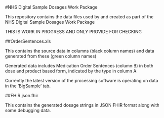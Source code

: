 #NHS Digital Sample Dosages Work Package

This repository contains the data files used by and created as part of the NHS Digital Sample Dosages Work Package

THIS IS WORK IN PROGRESS AND ONLY PROVIDE FOR CHECKING

##OrderSentences.xls

This contains the source data in columns (black column names) and data generated from these (green column names)

Generated data includes Medication Order Sentences (column B) in both dose and product based form, indicated by the type in column A

Currently the latest version of the processing software is operating on data in the ‘BigSample’ tab.

##FHIR.json.fhir

This contains the generated dosage strings in JSON FHIR format along with some debugging data.

